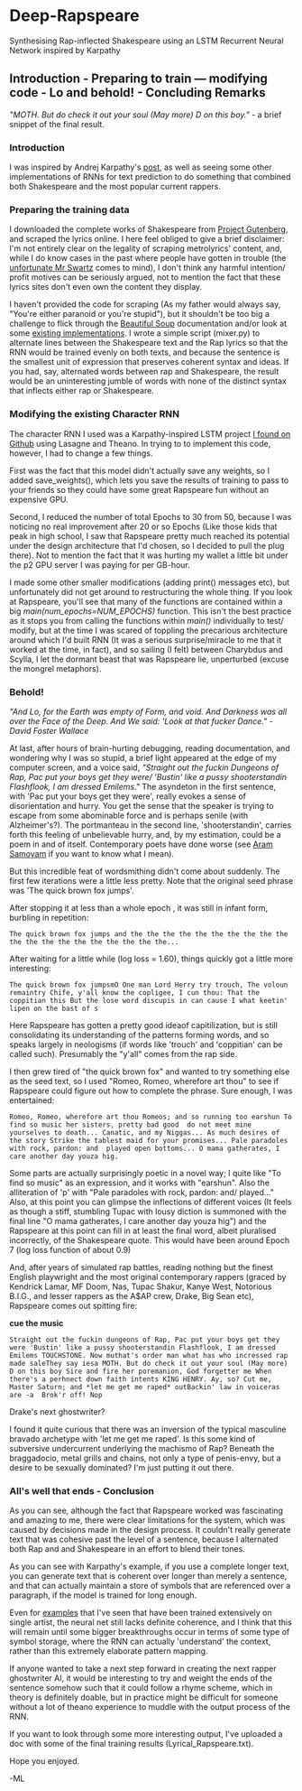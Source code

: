 # Deep-Rapspeare
Synthesising Rap-inflected Shakespeare using an LSTM Recurrent Neural Network inspired by Karpathy

## Introduction - Preparing to train — modifying code - Lo and behold! - Concluding Remarks  

*"MOTH. But do check it out your soul (May more) D on this boy."* - a brief snippet of the final result.

### Introduction
I was inspired by Andrej Karpathy's [post](http://karpathy.github.io/2015/05/21/rnn-effectiveness/), as well as seeing some other implementations of RNNs for text prediction to do something that combined both Shakespeare and the most popular current rappers.

### Preparing the training data

I downloaded the complete works of Shakespeare from [Project Gutenberg](http://www.gutenberg.org/ebooks/author/65), and scraped the lyrics online. I here feel obliged to give a brief disclaimer: I'm not entirely clear on the legality of scraping metrolyrics' content, and, while I do know cases in the past where people have gotten in trouble (the [unfortunate Mr Swartz](https://www.wikiwand.com/en/United_States_v._Swartz) comes to mind), I don't think any harmful intention/ profit motives can be seriously argued, not to mention the fact that these lyrics sites don't even own the content they display.

  I haven't provided the code for scraping (As my father would always say, "You're either paranoid or you're stupid"), but it shouldn't be too big a challenge to flick through the [Beautiful Soup](https://www.crummy.com/software/BeautifulSoup/bs4/doc/) documentation and/or look at some [existing implementations](https://github.com/mjbright/Scraper).
  I wrote a simple script (mixer.py) to alternate lines between the Shakespeare text and the Rap lyrics so that the RNN would be trained evenly on both texts, and because the sentence is the smallest unit of expression that preserves coherent syntax and ideas. If you had, say, alternated words between rap and Shakespeare, the result would be an uninteresting jumble of words with none of the distinct syntax that inflects either rap or Shakespeare.
  
### Modifying the existing Character RNN
  The character RNN I used was a Karpathy-inspired LSTM project [I found on Github](https://github.com/keskarnitish/Lasagne/blob/master/examples/lstm_text_generation.py) using Lasagne and Theano. In trying to to implement this code, however, I had to change a few things. 
  
  First was the fact that this model didn't actually save any weights, so I added save_weights(), which lets you save the results of training to pass to your friends so they could have some great Rapspeare fun without an expensive GPU.
  
  Second, I reduced the number of total Epochs to 30 from 50, because I was noticing no real improvement after 20 or so Epochs (Like those kids that peak in high school, I saw that Rapspeare pretty much reached its potential under the design architecture that I'd chosen, so I decided to pull the plug there). Not to mention the fact that it was hurting my wallet a little bit under the p2 GPU server I was paying for per GB-hour. 
  
  I made some other smaller modifications (adding print() messages etc), but unfortunately did not get around to restructuring the whole thing. If you look at Rapspeare, you'll see that many of the functions are contained within a big *main(num_epochs=NUM_EPOCHS)* function. This isn't the best practice as it stops you from calling the functions within *main()* individually to test/ modify, but at the time I was scared of toppling the precarious architecture around which I'd built RNN (It was a serious surprise/miracle to me that it worked at the time, in fact), and so sailing (I felt) between Charybdus and Scylla, I let the dormant beast that was Rapspeare lie, unperturbed (excuse the mongrel metaphors).
  
### Behold!
*"And Lo, for the Earth was empty of Form, and void. And Darkness was all over the Face of the Deep. And We said: 'Look at that fucker Dance." - David Foster Wallace*

  At last, after hours of brain-hurting debugging, reading documentation, and wondering why I was so stupid, a brief light appeared at the edge of my computer screen, and a voice said, *"Straight out the fuckin Dungeons of Rap, Pac put your boys get they were/ 'Bustin' like a pussy shooterstandin Flashflook, I am dressed Emilems."*
  The asyndeton in the first sentence, with 'Pac put your boys get they were', really evokes a sense of disorientation and hurry. You get the sense that the speaker is trying to escape from some abominable force and is perhaps senile (with Alzheimer's?). The portmanteau in the second line, 'shooterstandin', carries forth this feeling of unbelievable hurry, and, by my estimation, could be a poem in and of itself. Contemporary poets have done worse (see [Aram Samoyam](https://www.wikiwand.com/en/Aram_Saroyan) if you want to know what I mean).
  
  But this incredible feat of wordsmithing didn't come about suddenly. The first few iterations were a little less pretty. Note that the original seed phrase was 'The quick brown fox jumps'.
  
  After stopping it at less than a whole epoch , it was still in infant form, burbling in repetition: 
  
  `The quick brown fox jumps and the the the the the the the the the the the the the the the the the the the the...`
  
  
  After waiting for a little while (log loss = 1.60), things quickly got a little more interesting:
  
  `The quick brown fox jumpsmO
  One man Lord Herry try trouch,
  The voloun remaintry Chife, y'all know the copligee, I cun thou:
  That the coppitian this
  But the lose word discupis in can cause I what keetin' lipen on the bast of s`
  
 Here Rapspeare has gotten a pretty good ideaof capitilization, but is still consolidating its understanding of the patterns forming words, and so speaks largely in neologisms (if words like 'trouch' and 'coppitian' can be called such). Presumably the "y'all" comes from the rap side.
 
 I then grew tired of "the quick brown fox" and wanted to try something else as the seed text, so I used "Romeo, Romeo, wherefore art thou" to see if Rapspeare could figure out how to complete the phrase. Sure enough, I was entertained:
 
 `Romeo, Romeo, wherefore art thou Romeos; and so running too earshun
 To find so music her sisters, pretty bad good  do not meet mine yourselves to death...
 Canatic, and my Niggas...
 As much desires of the story
 Strike the tablest maid for your promises...
 Pale paradoles with rock, pardon: and 
 played open bottoms...
 O mama gatherates, I care another day youza hig.`
 
 Some parts are actually surprisingly poetic in a novel way; I quite like "To find so music" as an expression, and it works with "earshun". Also the alliteration of 'p' with "Pale paradoles with rock, pardon: and/ played..." Also, at this point you can glimpse the inflections of different voices (It feels as though a stiff, stumbling Tupac with lousy diction is summoned with the final line "O mama gatherates, I care another day youza hig") and the Rapspeare at this point can fill in at least the final word, albeit pluralised incorrectly, of the Shakespeare quote. This would have been around Epoch 7 (log loss function of about 0.9)
 
 And, after years of simulated rap battles, reading nothing but the finest English playwright and the most original contemporary rappers (graced by Kendrick Lamar, MF Doom, Nas, Tupac Shakur, Kanye West, Notorious B.I.G., and lesser rappers as the A$AP crew, Drake, Big Sean etc), Rapspeare comes out spitting fire: 
 
 **cue the music**
 
 `Straight out the fuckin dungeons of Rap, Pac put your boys get they were
 'Bustin' like a pussy shooterstandin Flashflook, I am dressed Emilems
 TOUCHSTONE. Now muthat's order man
 what has who incressed rap made saleThey say iesa
 MOTH. But do check it out your soul (May more) D on this boy
 Sire and fire her poremanion, God forgetter me
 When there's a perhnect down faith intents
 KING HENRY. Ay, so? Cut me, Master Saturn; and *let me get me raped* outBackin' law in voiceras are -a 
 Brok'r off! Nop`
 
 Drake's next ghostwriter?
 
 I found it quite curious that there was an inversion of the typical masculine bravado archetype with 'let me get me raped'. Is this some kind of subversive undercurrent underlying the machismo of Rap? Beneath the braggadocio, metal grills and chains, not only a type of penis-envy, but a desire to be sexually dominated? I'm just putting it out there.
 
### All's well that ends - Conclusion
As you can see, although the fact that Rapspeare worked was fascinating and amazing to me, there were clear limitations for the system, which was caused by decisions made in the design process. It couldn't really generate text that was cohesive past the level of a sentence, because I alternated both Rap and and Shakespeare in an effort to blend their tones.  

As you can see with Karpathy's example, if you use a complete longer text, you can generate text that is coherent over longer than merely a sentence, and that can actually maintain a store of symbols that are referenced over a paragraph, if the model is trained for long enough.
  
  Even for [examples](http://www.encore.ai) that I've seen that have been trained extensively on single artist, the neural net still lacks definite coherence, and I think that this will remain until some bigger breakthroughs occur in terms of some type of symbol storage, where the RNN can actually 'understand' the context, rather than this extremely elaborate pattern mapping.
  
  If anyone wanted to take a next step forward in creating the next rapper ghostwriter AI, it would be interesting to try and weight the ends of the sentence somehow such that it could follow a rhyme scheme, which in theory is definitely doable, but in practice might be difficult for someone without a lot of theano experience to muddle with the output process of the RNN.
  
  If you want to look through some more interesting output, I've uploaded a doc with some of the final training results (Lyrical_Rapspeare.txt).
  
  Hope you enjoyed.
  
  -ML
  
